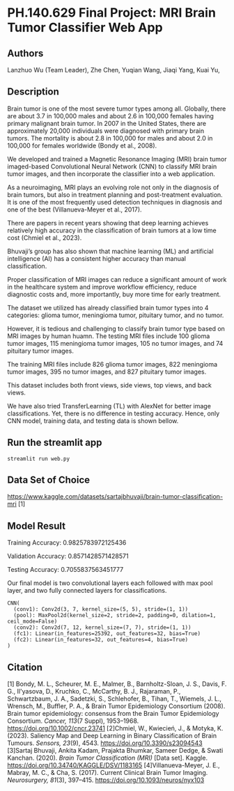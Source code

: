 # PH.140.629 Final Project: MRI Brain Tumor Classifier Web App 
## Authors
Lanzhuo Wu (Team Leader),
Zhe Chen,
Yuqian Wang,
Jiaqi Yang,
Kuai Yu,

## Description
Brain tumor is one of the most severe tumor types among all. Globally, there are about 3.7 in 100,000 males and about 2.6 in 100,000 females having primary malignant brain tumor. In 2007 in the United States, there are approximately 20,000 individuals were diagnosed with primary brain tumors. The mortality is about 2.8 in 100,000 for males and about 2.0 in 100,000 for females worldwide (Bondy et al., 2008).

We developed and trained a Magnetic Resonance Imaging (MRI) brain tumor imaged-based Convolutional Neural Network (CNN) to classify MRI brain tumor images, and then incorporate the classifier into a web application.

As a neuroimaging, MRI plays an evolving role not only in the diagnosis of brain tumors, but also in treatment planning and post-treatment evaluation. It is one of the most frequently used detection techniques in diagnosis and one of the best (Villanueva-Meyer et al., 2017).

There are papers in recent years showing that deep learning achieves relatively high accuracy in the classification of brain tumors at a low time cost (Chmiel et al., 2023).

Bhuvaji’s group has also shown that machine learning (ML) and artificial intelligence (AI) has a consistent higher accuracy than manual classification. 

Proper classification of MRI images can reduce a significant amount of work in the healthcare system and improve workflow efficiency, reduce diagnostic costs and, more importantly, buy more time for early treatment.

The dataset we utilized has already classified brain tumor types into 4 categories: glioma tumor, meningioma tumor, pituitary tumor, and no tumor.

However, it is tedious and challenging to classify brain tumor type based on MRI images by human huamn.
The testing MRI files include 100 glioma tumor images, 115 meningioma tumor images, 105 no tumor images, and 74 pituitary tumor images.

The training MRI files include 826 glioma tumor images, 822 meningioma tumor images, 395 no tumor images, and 827 pituitary tumor images.

This dataset includes both front views, side views, top views, and back views.
 
We have also tried TransferLearning (TL) with AlexNet for better image classifications. Yet, there is no difference in testing accuracy. Hence, only CNN model, training data, and testing data is shown bellow.

## Run the streamlit app
```
streamlit run web.py
```

## Data Set of Choice
https://www.kaggle.com/datasets/sartajbhuvaji/brain-tumor-classification-mri [1]

## Model Result
Training Accuracy: 
0.9825783972125436

Validation Accuracy: 
0.8571428571428571

Testing Accuracy: 
0.7055837563451777

Our final model is two convolutional layers each followed with max pool layer, and two fully connected layers for classifications. 
```
CNN(
  (conv1): Conv2d(3, 7, kernel_size=(5, 5), stride=(1, 1))
  (pool): MaxPool2d(kernel_size=2, stride=2, padding=0, dilation=1, ceil_mode=False)
  (conv2): Conv2d(7, 12, kernel_size=(7, 7), stride=(1, 1))
  (fc1): Linear(in_features=25392, out_features=32, bias=True)
  (fc2): Linear(in_features=32, out_features=4, bias=True)
)
```


## Citation
[1] Bondy, M. L., Scheurer, M. E., Malmer, B., Barnholtz-Sloan, J. S., Davis, F. G., Il'yasova, D., Kruchko, C., McCarthy, B. J., Rajaraman, P., Schwartzbaum, J. A., Sadetzki, S., Schlehofer, B., Tihan, T., Wiemels, J. L., Wrensch, M., Buffler, P. A., & Brain Tumor Epidemiology Consortium (2008). Brain tumor epidemiology: consensus from the Brain Tumor Epidemiology Consortium. <i>Cancer, 113</i>(7 Suppl), 1953–1968. https://doi.org/10.1002/cncr.23741
[2]Chmiel, W., Kwiecień, J., & Motyka, K. (2023). Saliency Map and Deep Learning in Binary Classification of Brain Tumours. <i>Sensors, 23</i>(9), 4543. https://doi.org/10.3390/s23094543
[3]Sartaj Bhuvaji, Ankita Kadam, Prajakta Bhumkar, Sameer Dedge, &amp; Swati Kanchan. (2020). <i>Brain Tumor Classification (MRI)</i> [Data set]. Kaggle. https://doi.org/10.34740/KAGGLE/DSV/1183165
[4]Villanueva-Meyer, J. E., Mabray, M. C., & Cha, S. (2017). Current Clinical Brain Tumor Imaging. <i>Neurosurgery, 81</i>(3), 397–415. https://doi.org/10.1093/neuros/nyx103 

